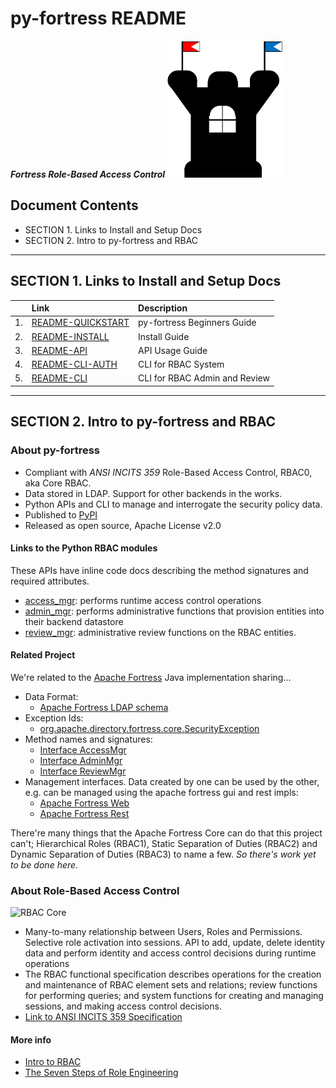 # py-fortress README

_**Fortress Role-Based Access Control**_ 
![py-fortress](images/FortressLogo-small.png "fortress rbac")

## Document Contents
 * SECTION 1. Links to Install and Setup Docs
 * SECTION 2. Intro to py-fortress and RBAC
__________________________________________________________________________________
## SECTION 1. Links to Install and Setup Docs

|   | Link                                                    | Description                  | 
|---|:--------------------------------------------------------|:-----------------------------| 
|1. |[README-QUICKSTART](pyfortress/doc/README-QUICKSTART.md) |py-fortress Beginners Guide   | 
|2. |[README-INSTALL](pyfortress/doc/README-INSTALL.md)       |Install Guide                 | 
|3. |[README-API](pyfortress/doc/README-API.md)               |API Usage Guide               | 
|4. |[README-CLI-AUTH](pyfortress/doc/README-CLI-AUTH.md)     |CLI for RBAC System           | 
|5. |[README-CLI](pyfortress/doc/README-CLI.md)               |CLI for RBAC Admin and Review | 
_________________________________________________________________________________
## SECTION 2. Intro to py-fortress and RBAC

### About py-fortress
 * Compliant with *ANSI INCITS 359* Role-Based Access Control, RBAC0, aka Core RBAC.
 * Data stored in LDAP. Support for other backends in the works.
 * Python APIs and CLI to manage and interrogate the security policy data.
 * Published to [PyPI](https://pypi.python.org/pypi/py-fortress)
 * Released as open source, Apache License v2.0 

#### Links to the Python RBAC modules
These APIs have inline code docs describing the method signatures and required attributes. 
 * [access_mgr](https://github.com/shawnmckinney/py-fortress/blob/master/pyfortress/impl/access_mgr.py): performs runtime access control operations
 * [admin_mgr](https://github.com/shawnmckinney/py-fortress/blob/master/pyfortress/impl/admin_mgr.py): performs administrative functions that provision entities into their backend datastore 
 * [review_mgr](https://github.com/shawnmckinney/py-fortress/blob/master/pyfortress/impl/review_mgr.py): administrative review functions on the RBAC entities.
   
#### Related Project
We're related to the [Apache Fortress](http://directory.apache.org/fortress) Java implementation sharing...
 * Data Format:
    * [Apache Fortress LDAP schema](https://github.com/apache/directory-fortress-core/blob/master/ldap/schema/fortress.schema)
 * Exception Ids:
    * [org.apache.directory.fortress.core.SecurityException](http://directory.apache.org/fortress/gen-docs/latest/apidocs/org/apache/directory/fortress/core/SecurityException.html)
 * Method names and signatures:
    * [Interface AccessMgr](http://directory.apache.org/fortress/gen-docs/latest/apidocs/org/apache/directory/fortress/core/AccessMgr.html)
    * [Interface AdminMgr](http://directory.apache.org/fortress/gen-docs/latest/apidocs/org/apache/directory/fortress/core/AdminMgr.html)
    * [Interface ReviewMgr](http://directory.apache.org/fortress/gen-docs/latest/apidocs/org/apache/directory/fortress/core/ReviewMgr.html)
 * Management interfaces. Data created by one can be used by the other, e.g. can be managed using the apache fortress gui and rest impls:
    * [Apache Fortress Web](https://github.com/apache/directory-fortress-commander)
    * [Apache Fortress Rest](https://github.com/apache/directory-fortress-enmasse)
     
There're many things that the Apache Fortress Core can do that this project can't; Hierarchical Roles (RBAC1), Static Separation of Duties (RBAC2) and Dynamic Separation of Duties (RBAC3) to name a few.
_*So there's work yet to be done here*_.    
     
### About Role-Based Access Control
 ![RBAC Core](images/RbacCore.png "RBAC0 - The 'Core'")
 * Many-to-many relationship between Users, Roles and Permissions. Selective role activation into sessions. 
API to add, update, delete identity data and perform identity and access control decisions during runtime operations
 * The RBAC functional specification describes operations for the creation and maintenance of RBAC element sets and relations; 
review functions for performing queries; and system functions for creating and managing sessions, and making access control decisions.
 * [Link to ANSI INCITS 359 Specification](http://profsandhu.com/journals/tissec/ANSI+INCITS+359-2004.pdf)

#### More info
 * [Intro to RBAC](http://directory.apache.org/fortress/user-guide/1-intro-rbac.html)
 * [The Seven Steps of Role Engineering](https://iamfortress.net/2015/03/05/the-seven-steps-of-role-engineering/)